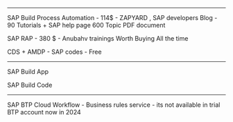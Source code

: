 

------------------------


SAP Build Process Automation  -  114$ - ZAPYARD , SAP developers Blog - 90 Tutorials + SAP help page 600 Topic PDF document 

SAP RAP  - 380 $ - Anubahv trainings Worth Buying All the time 

CDS + AMDP - SAP codes - Free 


------------------------


SAP Build App

SAP Build Code 


------------------------


SAP BTP Cloud Workflow - Business rules service  - its not available in trial BTP account now in 2024 
